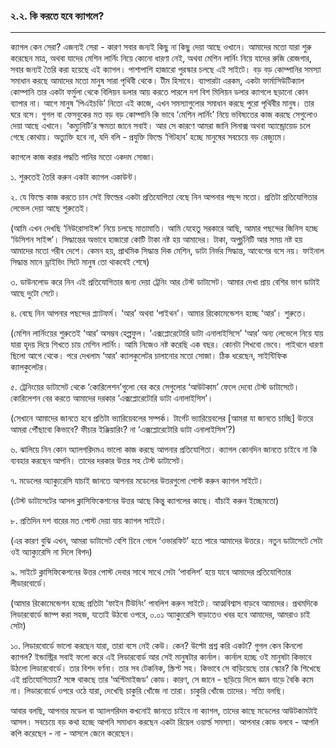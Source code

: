 ### ২.২. কি করতে হবে ক্যাগলে?

---

ক্যাগল কেন সেরা? এজন্যই সেরা - কারণ সবার জন্যই কিছু না কিছু দেয়া আছে ওখানে। আমাদের মতো যারা শুরু করেছেন মাত্র, অথবা যাদের মেশিন লার্নিং নিয়ে কোনো ধারণা নেই, অথবা মেশিন লার্নিং নিয়ে যাদের রুজি রোজগার, সবার জন্যই তৈরি করা হয়েছে এই ক্যাগল। পাশাপাশি হাজারো পুরস্কার চলছে এই সাইটে। বড় বড় কোম্পানির সমস্যা সমাধান করছে আমাদের মতো মানুষ সারা পৃথিবী থেকে। টীম হিসাবে। ব্যাপারটা এরকম, একটা ফার্মাসিউটিক্যাল কোম্পানি তার একটা ফর্মুলা থেকে বিলিয়ন ডলার আয় করতে পারলে দশ বিশ মিলিয়ন ডলার ক্যাগলে ছড়ানো কোন ব্যাপার না। আগে মানুষ ‘পিএইচডি’ নিতো এই কাজে, এখন সমস্যাগুলোর সমাধান করছে পুরো পৃথিবীর মানুষ। তার ঘরে বসে। গুগল বা ফেসবুকের মত বড় বড় কোম্পানি কি ভাবে ‘মেশিন লার্নিং’ নিয়ে ভবিষ্যতের কাজ করছে সেগুলোও দেয়া আছে এখানে। ‘কম্যুনিটি’র ক্ষমতা জানে সবাই। আর সে কারণে আমরা জানি লিনাক্স অথবা অ্যান্ড্রোয়েড চলে গেছে কোথায়। অত্যুক্তি হবে না, যদি বলি - প্রযুক্তি ফিল্ডে ‘গিটহাব’ হচ্ছে মানুষের সবচেয়ে বড় রেজ্যুমে।

ক্যাগলে কাজ করার পদ্ধতি পানির মতো একদম সোজা।

১. শুরুতেই তৈরি করুন একটা ক্যাগল একাউন্ট।

২. যে ফিল্ডে কাজ করতে চান সেই ফিল্ডের একটা প্রতিযোগিতা বেছে নিন আপনার পছন্দ মতো। প্রতিটা প্রতিযোগিতার লেভেল দেয়া আছে শুরুতেই।

\(আমি এখন দেখছি ‘নিউরোসাইন্স’ নিয়ে চলছে মাতামাতি। আমি যেহেতু সরকারে আছি, আমার পছন্দের জিনিস হচ্ছে ‘ডিসিশন সাইন্স’। সিদ্ধান্তের অভাবে হাজারো কোটি টাকা নষ্ট হয় আমাদের। টাকা, অপুর্চুনিটি আর সময় নষ্ট হয় আমাদের মতো গরীব দেশে। কেমন হয়, প্রাথমিক সিদ্ধান্ত দিক মেশিন, ডাটা নির্ভর সিদ্ধান্ত, আবেগের বসে নয়। ফাইনাল সিদ্ধান্ত মানে ড্রাইভিং সিটে মানুষ তো থাকবেই শেষে\)

৩. ডাউনলোড করে নিন এই প্রতিযোগিতার জন্য দেয়া ট্রেনিং আর টেস্ট ডাটাসেট। আমার দেখা প্রায় বেশির ভাগ ডাটাই আছে দুটো সেটে।

৪. বেছে নিন আপনার পছন্দের প্ল্যাটফর্ম। ‘আর’ অথবা ‘পাইথন’। আমার রিকোমেন্ডেশন হচ্ছে ‘আর’। শুরুতে।

\(মেশিন লার্নিংয়ের শুরুতেই ‘আর’  অসম্ভব হেল্পফুল। ‘এক্সপ্লোরেটোরি ডাটা এনালাইসিসে’ ‘আর’ অন্য লেভেলে নিয়ে যায় যারা হৃদয় দিয়ে শিখতে চায় মেশিন লার্নিং। আমি নিজেও নষ্ট করেছি এক বছর। কোনটা শিখবো ভেবে। পাইথনে ধারণা ছিলো আগে থেকে। পরে দেখলাম ‘আর’ ক্যালকুলেটর চালানোর মতো সোজা। ঠিক ধরেছেন, সাইন্টিফিক ক্যালকুলেটর।

৫. ট্রেনিংয়ের ডাটাসেট থেকে ‘কোরিলেশন’গুলো বের করে সেগুলোর ‘আউটকাম’ ফেলে দেবো টেস্ট ডাটাসেটে। কোরিলেশন বের করতে আমাদের দরকার ‘এক্সপ্লোরেটোরি ডাটা এনালাইসিস’।

\(সেখানে আমাদের জানতে হবে প্রতিটা ভ্যারিয়েবলের সম্পর্ক। টার্গেট ভ্যারিয়েবলের \[আমরা যা জানতে চাচ্ছি\] উত্তরে আমরা পৌঁছাবো কিভাবে? ফীচার ইঞ্জিয়ারিং? না ‘এক্সপ্লোরেটোরি ডাটা এনালাইসিস’?\)

৬. ঝালিয়ে নিন কোন অ্যালগরিদমএ ভালো কাজ করছে আপনার প্রতিযোগিতা। ক্যাগল কোনদিন জানতে চাইবে না কি ব্যবহার করছেন আপনি। তাদের দরকার উত্তর সহ টেস্ট ডাটাসেট।

৭. মডেলের অ্যাক্যুরেসি যাচাই জানতে আপনার মডেলের উত্তরগুলো পোস্ট করুন ক্যাগল সাইটে।

\(টেস্ট ডাটাসেটের আসল ক্লাসিফিকেশনের উত্তর আছে কিন্তু ক্যাগলের কাছে। যাঁচাই করুন ইচ্ছেমতো\)

৮. প্রতিদিন দশ বারের মত পোস্ট দেয়া যায় ক্যাগল সাইটে।

\(এর কারণ বুঝি এখন, আমরা ডাটাসেট বেশি চিনে গেলে ‘ওভারফিট’ হতে পারে আমাদের উত্তরে। নতুন ডাটাসেটে সেটা ওই অ্যাক্যুরেসি না দিলে বিপদ\)

৯. সাইটে ক্লাসিফিকেশনের উত্তর পোস্ট দেবার সাথে সাথে সেটা ‘পাবলিশ’ হয়ে যাবে আমাদের প্রতিযোগিতার লীডারবোর্ডে।

\(আমার রিকোমেন্ডেশন হচ্ছে প্রতিটা ‘ফাইন টিউনিং’ পাবলিশ করুন সাইটে। আত্মবিশ্বাস বাড়বে আমাদের। প্রথমদিকে লিডারবোর্ডে জাম্প করা সহজ, যতোই উঠবো ওপরে, ০.০১ অ্যাক্যুরেসি বাড়াতেও খবর হবে আমাদের, আমরাও চাই সেটা\)

১০. লিডারবোর্ডে ভালো করছেন যারা, তারা বসে নেই কেউ। কেন? উল্টো প্রশ্ন করি একটা? গুগল কেন কিনলো ক্যাগল? ইন্ডাস্ট্রির সবাই ফলো করে এই লিডারবোর্ড আর সেই মানুষটার কার্নাল। কার্নাল হচ্ছে ওই মানুষটা কিভাবে উঠলো লিডারবোর্ডে। তার বিশদ বর্ণনা। তার সব টেকনিক, স্ক্রিপ্ট সহ। কিভাবে সে বাড়িয়েছে তার স্কোর? কি শিখেছে এই প্রতিযোগিতায়? সঙ্গে থাকছে তার ‘অপ্টিমাইজড’ কোড। কারণ, সে জানে - ছড়িয়ে দিলে জ্ঞান বাড়ে বৈকি কমে না। লিডারবোর্ডে ওপরে ওঠে যারা, দেখেছি চাকুরি খোঁজে না তারা। চাকুরি খোঁজে তাদের। সত্যি বলছি।

আবার বলছি, আপনার মডেল বা অ্যালগরিদম কখনোই জানতে চাইবে না ক্যাগল, তাদের কাছে মডেলের আউটকামটাই আসল। সবচেয়ে বড় কথা হচ্ছে আপনি সমাধান করছেন একটা রিয়েল ওয়ার্ল্ড সমস্যা। আপনার কোড বলবে - আপনি কপি করেছেন - না - আসলে জেনে করেছেন।

